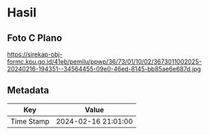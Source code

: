 # Hasil

## Foto C Plano

https://sirekap-obj-formc.kpu.go.id/41eb/pemilu/ppwp/36/73/01/10/02/3673011002025-20240216-194351--34564455-09e0-46ed-8145-bb85ae6e687d.jpg


## Metadata

| Key        | Value               |
| ---------- | ------------------- |
| Time Stamp | 2024-02-16 21:01:00 |



